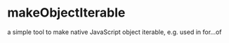 # makeObjectIterable
a simple tool to make native JavaScript object iterable, e.g. used in for...of
